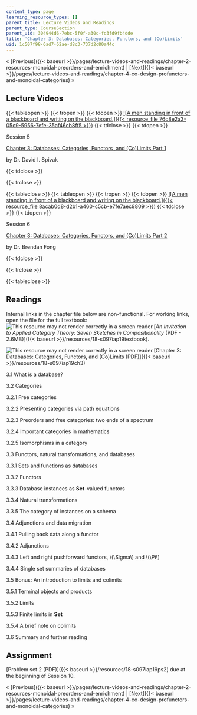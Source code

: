 ```yaml
---
content_type: page
learning_resource_types: []
parent_title: Lecture Videos and Readings
parent_type: CourseSection
parent_uid: 304944d6-7ebc-5f0f-a30c-fd3fd9fb4dde
title: 'Chapter 3: Databases: Categories, Functors, and (Co)Limits'
uid: 1c507f98-6ad7-62ae-d8c3-737d2c80a44c
---
```


« [Previous]({{< baseurl >}}/pages/lecture-videos-and-readings/chapter-2-resources-monoidal-preorders-and-enrichment) | [Next]({{< baseurl >}}/pages/lecture-videos-and-readings/chapter-4-co-design-profunctors-and-monoidal-categories) » 

Lecture Videos
--------------

{{< tableopen >}}
{{< tropen >}}
{{< tdopen >}}
[![A men standing in front of a blackboard and writing on the blackboard.]({{< resource_file 76c8e2a3-05c9-5956-7efe-35af46cb8ff5 >}})](https://www.youtube.com/watch?v=T2vge38STok&list=PLhgq-BqyZ7i5lOqOqqRiS0U5SwTmPpHQ5&index=6&t=403s)
{{< tdclose >}}
{{< tdopen >}}


Session 5

[Chapter 3: Databases: Categories, Functors, and (Co)Limits Part 1](https://www.youtube.com/watch?v=T2vge38STok&list=PLhgq-BqyZ7i5lOqOqqRiS0U5SwTmPpHQ5&index=6&t=403s)

by Dr. David I. Spivak


{{< tdclose >}}

{{< trclose >}}

{{< tableclose >}}
{{< tableopen >}}
{{< tropen >}}
{{< tdopen >}}
[![A men standing in front of a blackboard and writing on the blackboard.]({{< resource_file 8acab0d8-d2b1-a460-c5cb-e7fe7aec9809 >}})](https://www.youtube.com/watch?v=uqxy5MZrQtI&list=PLhgq-BqyZ7i5lOqOqqRiS0U5SwTmPpHQ5&index=6)
{{< tdclose >}}
{{< tdopen >}}


Session 6

[Chapter 3: Databases: Categories, Functors, and (Co)Limits Part 2](https://www.youtube.com/watch?v=uqxy5MZrQtI&list=PLhgq-BqyZ7i5lOqOqqRiS0U5SwTmPpHQ5&index=6)

by Dr. Brendan Fong


{{< tdclose >}}

{{< trclose >}}

{{< tableclose >}}

Readings
--------

Internal links in the chapter file below are non-functional. For working links, open the file for the full textbook: ![This resource may not render correctly in a screen reader.](/images/inacessible.gif)[_An Invitation to Applied Category Theory: Seven Sketches in Compositionality_ (PDF - 2.6MB)]({{< baseurl >}}/resources/18-s097iap19textbook).

![This resource may not render correctly in a screen reader.](/images/inacessible.gif)[Chapter 3: Databases: Categories, Functors, and (Co)Limits (PDF)]({{< baseurl >}}/resources/18-s097iap19ch3)

3.1 What is a database?

3.2 Categories

3.2.1 Free categories

3.2.2 Presenting categories via path equations

3.2.3 Preorders and free categories: two ends of a spectrum

3.2.4 Important categories in mathematics

3.2.5 Isomorphisms in a category

3.3 Functors, natural transformations, and databases

3.3.1 Sets and functions as databases

3.3.2 Functors

3.3.3 Database instances as **Set**\-valued functors

3.3.4 Natural transformations

3.3.5 The category of instances on a schema

3.4 Adjunctions and data migration

3.4.1 Pulling back data along a functor

3.4.2 Adjunctions

3.4.3 Left and right pushforward functors, \\(\\Sigma\\) and \\(\\Pi\\)

3.4.4 Single set summaries of databases

3.5 Bonus: An introduction to limits and colimits

3.5.1 Terminal objects and products

3.5.2 Limits

3.5.3 Finite limits in **Set**

3.5.4 A brief note on colimits

3.6 Summary and further reading

Assignment
----------

[Problem set 2 (PDF)]({{< baseurl >}}/resources/18-s097iap19ps2) due at the beginning of Session 10.

« [Previous]({{< baseurl >}}/pages/lecture-videos-and-readings/chapter-2-resources-monoidal-preorders-and-enrichment) | [Next]({{< baseurl >}}/pages/lecture-videos-and-readings/chapter-4-co-design-profunctors-and-monoidal-categories) »